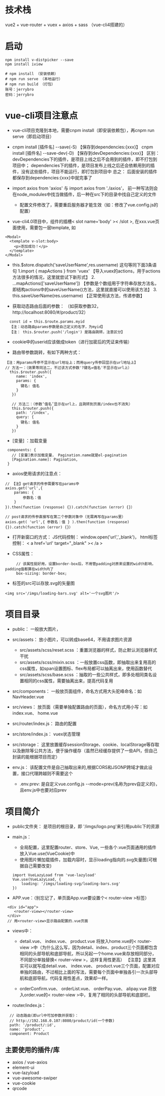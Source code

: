 # 技术栈
vue2 + vue-router + vuex + axios + sass （vue-cli4搭建的）
# 启动
```
npm install v-distpicker --save
npm install iview

# npm install （安装依赖）
# npm run serve （本地运行）
# npm run build （打包）
账号：jerrybro
密码：jerrybro
```

# vue-cli项目注意点
- vue-cli项目克隆到本地，需要cnpm install（即安装依赖包），再cnpm run serve（即启动项目）
- cnpm install [插件名] --save(-S)      【保存到dependencies:{xxx}】
	  cnpm install [插件名] --save-dev(-D)  【保存到devDependencies:{xxx}】
	  区别：
	       devDependencies下的插件，是项目上线之后不会用到的插件，即不打包到项目中；
	  	   dependencies下的插件，是项目发布上线之后还会依赖用到的插件，没有这些插件，项目不能运行，即打包到项目中
	  总之： 后面安装的插件都保存到dependencies:{xxx}中就完事了

- import axios from 'axios' 与 import axios from './axios'，
	  前一种写法则会在node_modules中找当做插件，后一种在src下的目录中找自己定义的文件

	- 配置文件修改了，需要重启服务器才能生效（如：修改了vue.config.js的配置）

- vue-cli4.0项目中，组件的插槽< slot name='body' >< /slot >,
	  在xxx.vue页面使用，需要包一层template, 如
```
<Modal>
  <template v-slot:body>
    <p>添加成功！</p>
  </template>
</Modal>
```

- this.$store.dispatch('saveUserName',res.username) 这句等同下面3条语句
	      1.import { mapActions } from 'vuex' 【导入vuex的actions，用于actions方法很多的情况，这里就尝试下新形式】
	      2. ...mapActions(['saveUserName']) 【参数是个数组用于字符串存放方法名，即结构actions中的saveUserName()方法，这里就直接可以使用该方法】
	      3. this.saveUserName(res.username)  【正常使用该方法，传递参数】

- 获取动态路由后面的参数： （如获取参数32， http://localhost:8080/#/product/32）
```
  const id = this.$route.params.myid
  【注：动态路由params参数是自己定义的名字，为myid】
  【注： this.$router.push('/login') 是路由跳转，注意区分】
```

- cookie中的userid应该做成token（进行加密后的凭证来传输）

- 路由带参数跳转，有如下两种方式：
```
【注：用params传参不显示在url地址上；而用query传参回显示在url地址上】
// 方法一：（效果等同法二，不过该方式参数'?键名=值名'不显示在url上）
  this.$router.push({
     name: 'index',
     params: {
       键名: 值名
     }
   })

   // 方法二：（参数‘值名’显示在url上，且跳转到页面/index也不消失）
   this.$router.push({
     path: '/index',
     query: {
       键名: 值名
     }
   })
```

- [变量] ：加载变量
```
 components: {
   // [变量]表示加载变量， Pagination.name就是el-pagination
   [Pagination.name]: Pagination,
 }
```

- axios使用请求的注意点：
```
// 【注】get请求的传参需要写在params中
axios.get('url',{
	params: {
		参数名：值
	}
}).then(function (response) {}).catch(function (error) {}）

// post请求的传参直接写在第二个参数对象中（无需再写在params里）
axios.get( 'url',{ 参数名：值 } ).then(function (response) {}).catch(function (error) {}）
```

- 打开新窗口的方式：
		JS代码控制： window.open('url','_blank')，
		html标签控制： < a href='url' target="_blank" >< /a >

- CSS属性：
```
	 // 该属性挺好用，设置border-box后，不用管padding对原来设置的width影响，padding值都算在width内了
	 box-sizing: border-box;
```
- <img>标签的src可以存放.svg的矢量图
```
<img src='/imgs/loading-bars.svg' alt='一个svg图片'/>
```

# 项目目录
  * public： 一般放大图片，
  * src/assets： 放小图片，可以转成base64，不用请求图片资源
  	* src/assets/scss/reset.scss ：重置浏览器的样式，防止默认浏览器样式干扰
  	* src/assets/scss/mixin.scss ：一般放置css函数，即抽取出来复用高的css属性，如span设置图标、flex布局都可以抽离出来，使用函数替代
  	* src/assets/scss/base.scss ：抽取的一些公共样式，即多处相同类名设置相同的css属性，需要抽离出来，提高代码复用

  * src/components： 一般放页面组件，命名方式用大头驼峰命名：如 NavHeader.vue
  * src/views： 放页面（需要单独配置路由的页面），命名方式用小写：如 index.vue、 home.vue

  * src/router/index.js： 路由的配置
  * src/store/index.js： vuex状态管理
  * src/storage： 这里放置缓存sessionStorage、cookie、localStorage等存取以及删除等公共方法，便于操作缓存（虽然已经缓存提供了一些API，但自己封装的能根据项目而定）

  * env.js： 该配置文件是自己抽取出来的,根据CORS和JSONP跨域才做此设置，接口代理跨越则不需要这个
  	- .env.prev: 是自定义vue.config.js --mode=prev(名称为prev自定义的)，且env.js中也要对应prev


# 项目简介
 * public文件夹： 是项目的根目录，即 '/imgs/logo.png'来引用public下的资源

* main.js：
	* 全局配置，这里配置router、store、Vue, 一些各个.vue页面通用的插件放入Vue.use(VueCookie)中
	* 使用图片懒加载插件，加载内容时，显示loading指向的.svg矢量图(可根据自己需要改变)
	```
	import VueLazyLoad from 'vue-lazyload'
	Vue.use(VueLazyLoad, {
  		loading: '/imgs/loading-svg/loading-bars.svg'
	})
	```

* APP.vue：（别忘记了，单页面App.vue要设置个< router-view >标签）
```
 <div id="app">
    <router-view></router-view>
 </div>
 // 用<router-view>显示路由配置的.vue页面
```

* views中：
	- detail.vue、 index.vue、 product.vue 将放入home.vue的< router-view >中（为什么这么写，因为detail、index、product三个页面都包含相同的头部导航和底部导航，所以另起一个home.vue来存放相同部分，不同部分单独替换< router-view >，这样复用性更高）
	【注意】这里其实可以就写成detail.vue、 index.vue、 product.vue三个页面，配置对应单独的路由，不过相比上面的写法，需要每个页面中单独各引一次头部导航和底部导航，代码复用性差点，效果却一样。

	- orderConfirm.vue、 orderList.vue、 orderPay.vue、 alipay.vue 将放入order.vue的< router-view >中，复用了相同的头部导航和底部栏。

* router/index.js：
```
  // 动态路由(即url中可加参数并获取)：
  // http://192.168.0.107:8080/product/id(一个参数)
  path: '/product/:id',
  name: 'product',
  component: Product
```
## 主要使用的插件/库
* axios / vue-axios
* element-ui
* vue-lazyload
* vue-awesome-swiper
* vue-cookie
* qrcode
